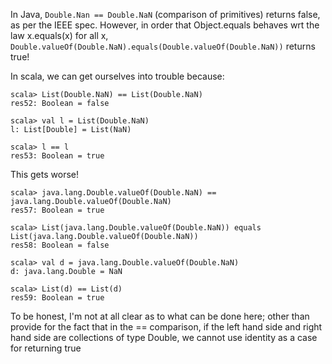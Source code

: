 In Java, `Double.Nan == Double.NaN` (comparison of primitives) returns false, as per the IEEE spec. However, in order that Object.equals behaves wrt the law x.equals\(x\) for all x, `Double.valueOf(Double.NaN).equals(Double.valueOf(Double.NaN))` returns true!

In scala, we can get ourselves into trouble because:

```
scala> List(Double.NaN) == List(Double.NaN)
res52: Boolean = false

scala> val l = List(Double.NaN)
l: List[Double] = List(NaN)

scala> l == l
res53: Boolean = true
```
This gets worse!
```
scala> java.lang.Double.valueOf(Double.NaN) == java.lang.Double.valueOf(Double.NaN)
res57: Boolean = true

scala> List(java.lang.Double.valueOf(Double.NaN)) equals List(java.lang.Double.valueOf(Double.NaN))
res58: Boolean = false

scala> val d = java.lang.Double.valueOf(Double.NaN)
d: java.lang.Double = NaN

scala> List(d) == List(d)
res59: Boolean = true
```
To be honest, I'm not at all clear as to what can be done here; other than provide for the fact that in the == comparison, if the left hand side and right hand side are collections of type Double, we cannot use identity as a case for returning true
